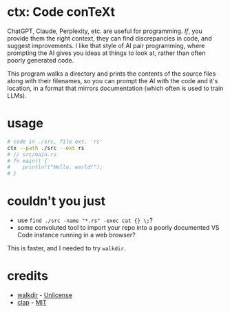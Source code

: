 # ctx: Code conTeXt

ChatGPT, Claude, Perplexity, etc. are useful for programming.
*If*, you provide them the right context, they can find discrepancies in code, and suggest improvements.
I like that style of AI pair programming, where prompting the AI gives you ideas at things to look at, rather
than often poorly generated code.

This program walks a directory and prints the contents of the source files along with their filenames,
so you can prompt the AI with the code and it's location, in a format that mirrors documentation (which often is used to train LLMs).

# usage

```bash
# code in ./src, file ext. 'rs'
ctx --path ./src --ext rs
# // src/main.rs
# fn main() {
#    println!("Hello, world!");
# }
```

# couldn't you just
- use `find ./src -name "*.rs" -exec cat {} \;`?
- some convoluted tool to import your repo into a poorly documented VS Code instance running in a web browser?

This is faster, and I needed to try `walkdir`.

# credits
- [walkdir](https://github.com/BurntSushi/walkdir) - [Unlicense](https://unlicense.org/)
- [clap](https://github.com/clap-rs/clap) - [MIT](https://opensource.org/licenses/MIT)